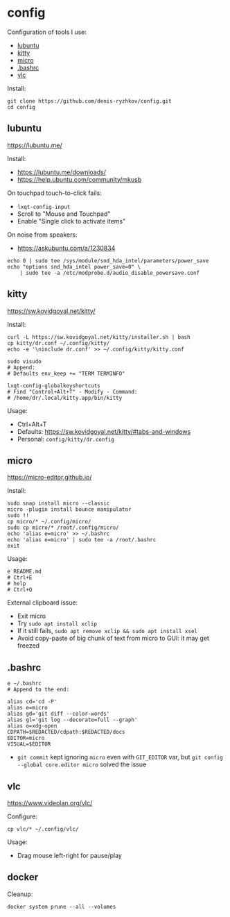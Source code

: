 # config

Configuration of tools I use:
* [lubuntu](#lubuntu)
* [kitty](#kitty)
* [micro](#micro)
* [.bashrc](#bashrc)
* [vlc](#vlc)

Install:
```
git clone https://github.com/denis-ryzhkov/config.git
cd config
```

## lubuntu

https://lubuntu.me/

Install:
* https://lubuntu.me/downloads/
* https://help.ubuntu.com/community/mkusb

On touchpad touch-to-click fails:
* `lxqt-config-input`
* Scroll to "Mouse and Touchpad"
* Enable "Single click to activate items"

On noise from speakers:
* https://askubuntu.com/a/1230834

```
echo 0 | sudo tee /sys/module/snd_hda_intel/parameters/power_save
echo "options snd_hda_intel power_save=0" \
    | sudo tee -a /etc/modprobe.d/audio_disable_powersave.conf
```

## kitty

https://sw.kovidgoyal.net/kitty/

Install:
```
curl -L https://sw.kovidgoyal.net/kitty/installer.sh | bash
cp kitty/dr.conf ~/.config/kitty/
echo -e '\ninclude dr.conf' >> ~/.config/kitty/kitty.conf

sudo visudo
# Append:
# Defaults env_keep += "TERM TERMINFO"

lxqt-config-globalkeyshortcuts
# Find "Control+Alt+T" - Modify - Command:
# /home/dr/.local/kitty.app/bin/kitty
```

Usage:
* Ctrl+Alt+T
* Defaults: https://sw.kovidgoyal.net/kitty/#tabs-and-windows
* Personal: `config/kitty/dr.config`

## micro

https://micro-editor.github.io/

Install:
```
sudo snap install micro --classic
micro -plugin install bounce manipulator
sudo !!
cp micro/* ~/.config/micro/
sudo cp micro/* /root/.config/micro/
echo 'alias e=micro' >> ~/.bashrc
echo 'alias e=micro' | sudo tee -a /root/.bashrc
exit
```

Usage:
```
e README.md
# Ctrl+E
# help
# Ctrl+Q
```

External clipboard issue:
* Exit micro
* Try `sudo apt install xclip`
* If it still fails, `sudo apt remove xclip && sudo apt install xsel`
* Avoid copy-paste of big chunk of text from micro to GUI: it may get freezed

## .bashrc

```
e ~/.bashrc
# Append to the end:

alias cd='cd -P'
alias e=micro
alias gd='git diff --color-words'
alias gl='git log --decorate=full --graph'
alias o=xdg-open
CDPATH=$REDACTED/cdpath:$REDACTED/docs
EDITOR=micro
VISUAL=$EDITOR
```

* `git commit` kept ignoring `micro` even with `GIT_EDITOR` var,
but `git config --global core.editor micro` solved the issue

## vlc

https://www.videolan.org/vlc/

Configure:
```
cp vlc/* ~/.config/vlc/
```

Usage:
* Drag mouse left-right for pause/play

## docker

Cleanup:
```
docker system prune --all --volumes
```
